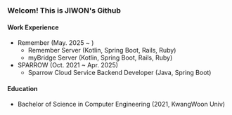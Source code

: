 ### Welcom! This is JIWON's Github
#### Work Experience
- Remember (May. 2025 ~ )
  - Remember Server (Kotlin, Spring Boot, Rails, Ruby)
  - myBridge Server (Kotlin, Spring Boot, Rails, Ruby)
- SPARROW (Oct. 2021 ~ Apr. 2025)
  - Sparrow Cloud Service Backend Developer (Java, Spring Boot)

#### Education

- Bachelor of Science in Computer Engineering (2021, KwangWoon Univ)

